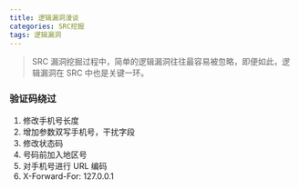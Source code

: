 ```yaml
---
title: 逻辑漏洞漫谈
categories: SRC挖掘
tags: 逻辑漏洞
---
```


> SRC 漏洞挖掘过程中，简单的逻辑漏洞往往最容易被忽略，即便如此，逻辑漏洞在 SRC 中也是关键一环。

### 验证码绕过

1. 修改手机号长度
2. 增加参数双写手机号，干扰字段
3. 修改状态码
4. 号码前加入地区号
5. 对手机号进行 URL 编码
6. X-Forward-For: 127.0.0.1